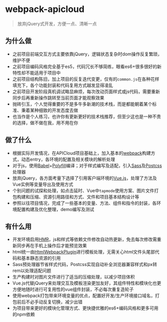 # webpack-apicloud
> 放弃jQuery式开发，方便一点、清晰一点

## 为什么做
- 之前项目前端交互方式主要依靠jQuery，逻辑状态复杂时dom操作反复繁琐，维护不便
- 之前项目编码风格完全基于es5，代码冗长不够简练，眼看es6+很多很好的新特性却不能适用于项目中
- 之前项目结构陈旧，加上项目的反复迭代变更，仅有的`common.js`在各种花样填充下，各个功能封装和代码复用方式越发显得凌乱
- 之前项目开发阶段真机调试略显麻烦，每次改动页面样式或js代码，需要重新同步后再重新操作跳转至当前页面才能观察效果
- 抛砖引玉，个人觉得重要的不是多牛多新潮的技术栈，而是都能朝着某个标准、秉着某种细致的开发态度去做
- 也当作是个人练习，也许你有更新更好的技术栈推荐，但至少这也是一种不贵的选择，做不做在我，用不用在你

## 做了什么
- 根据实际开发情况，在APICloud项目基础上，加入基本的[webpack](https://webpack.docschina.org/concepts)构建方式，动态entry，各环境的配置及相关模块的解析处理
- 对于js，使用[Babel](https://babel.docschina.org)+[Polyfill](https://babel.docschina.org/docs/en/babel-polyfill)编译；对于样式编写及适配，引入[Sass](https://www.sass.hk)及[Postcss](https://www.postcss.com.cn)处理器
- 放弃jQuery，各方面考量下选择了引用客户端环境的[Vue.js](https://cn.vuejs.org/v2/guide)，处理了方法及Vue实例等变量导出及使用方式
- 个别问题的试探和处理，如点击延时、Vue中`tapmode`使用方案、图片文件打包构建和压缩、资源引用路径和方式、文件和项目基本结构设计等
- 参照以往项目情况，完成了一些基本的变量、方法、组件和指令的封装，各环境配置构建及优化整理，demo编写及测试

## 有什么用
- 开发环境启用[HMR](https://webpack.docschina.org/concepts/hot-module-replacement)，js和样式等依赖文件修改自动热更新，免去每次修改需重新同步再在手机上操作后才能预览效果
- html统一由[HtmlWebpackPlugin](https://webpack.docschina.org/plugins/html-webpack-plugin)进行模板处理，无需关心html文件头尾部代码和基本静态资源的引用
- Sass预处理器节省样式代码，Postcss实现自动补全浏览器兼容样式和px转rem以处理适配问题
- 生产构建时对图片文件进行了适当的压缩处理，以减少项目体积
- Vue.js代替jQuery来处理交互及模板渲染更加友好，其组件特性和模块化也更方便地随时进行可复用性的vue组件封装，不必每次重复造轮子
- 使用webpack打包带来环境变量的优点，配置好开发/生产环境接口域名，打包前后不必手动反复切换，减少出错
- 为项目带来更好的模块化管理方式、更快捷优雅的es6+编码风格和更多可用的npm依赖
